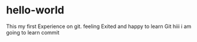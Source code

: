 # hello-world
This my first Experience on git. feeling Exited and happy to learn Git
hiii i am going to learn commit 
